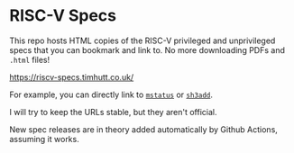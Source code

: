 # RISC-V Specs

This repo hosts HTML copies of the RISC-V privileged and unprivileged specs that you can bookmark and link to. No more downloading PDFs and `.html` files!

https://riscv-specs.timhutt.co.uk/

For example, you can directly link to [`mstatus`](https://riscv-specs.timhutt.co.uk/spec/20240411/priv-isa-asciidoc.html#_machine_status_registers_mstatus_and_mstatush) or [`sh3add`](https://riscv-specs.timhutt.co.uk/spec/20240411/unpriv-isa-asciidoc.html#insns-sh3add).

I will try to keep the URLs stable, but they aren't official.

New spec releases are in theory added automatically by Github Actions, assuming it works.
